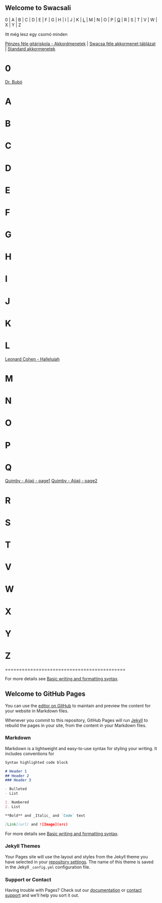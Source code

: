 
## Welcome to Swacsali

0 | A | B | C | D | E | F | G | H | I | J | K | [L](https://swacsa.github.io/swacsali/index.html#l) | M | N | O | P | [Q](https://swacsa.github.io/swacsali/index.html#q) | R | S | T | V | W | X | Y | Z


Itt még lesz egy csomó minden

[Pénzes féle gitáriskola - Akkordmenetek](http://www.gitariskola.hu/osszhangzat_harmashangzat_dur.html) | 
[Swacsa féle akkormenet táblázat](https://docs.google.com/spreadsheets/d/1K77eIpHKpg2Zwl55u8BaCyxrbtpnv20vU3Srl6up_Qk/edit?usp=sharing) | 
[Standard akkormenetek](https://raw.githubusercontent.com/swacsa/swacsali/gh-pages/standard_akkordmenetek.jpg)


# 0
[Dr. Bubó](https://raw.githubusercontent.com/swacsa/swacsali/gh-pages/R_50_Romhanyi-Dr_Bubo.png)

# A

# B

# C 

# D

# E

# F

# G

# H

# I

# J

# K

# L
[Leonard Cohen - Hallelujah](https://raw.githubusercontent.com/swacsa/swacsali/gh-pages/L_50_LeonardC-Hallelujah.png)

# M

# N

# O

# P

# Q
[Quimby - Ajjajj - page1](https://raw.githubusercontent.com/swacsa/swacsali/gh-pages/Q_50_Quimby-Ajjajjaj_A.png)
[Quimby - Ajjajj - page2](https://raw.githubusercontent.com/swacsa/swacsali/gh-pages/Q_50_Quimby-Ajjajjaj_B.png)

# R

# S

# T

# V

# W

# X

# Y

# Z


===========================================

For more details see [Basic writing and formatting syntax](https://docs.github.com/en/github/writing-on-github/getting-started-with-writing-and-formatting-on-github/basic-writing-and-formatting-syntax).

## Welcome to GitHub Pages

You can use the [editor on GitHub](https://github.com/swacsa/swacsali/edit/gh-pages/index.md) to maintain and preview the content for your website in Markdown files.

Whenever you commit to this repository, GitHub Pages will run [Jekyll](https://jekyllrb.com/) to rebuild the pages in your site, from the content in your Markdown files.

### Markdown

Markdown is a lightweight and easy-to-use syntax for styling your writing. It includes conventions for

```markdown
Syntax highlighted code block

# Header 1
## Header 2
### Header 3

- Bulleted
- List

1. Numbered
2. List

**Bold** and _Italic_ and `Code` text

[Link](url) and ![Image](src)
```

For more details see [Basic writing and formatting syntax](https://docs.github.com/en/github/writing-on-github/getting-started-with-writing-and-formatting-on-github/basic-writing-and-formatting-syntax).

### Jekyll Themes

Your Pages site will use the layout and styles from the Jekyll theme you have selected in your [repository settings](https://github.com/swacsa/swacsali/settings/pages). The name of this theme is saved in the Jekyll `_config.yml` configuration file.

### Support or Contact

Having trouble with Pages? Check out our [documentation](https://docs.github.com/categories/github-pages-basics/) or [contact support](https://support.github.com/contact) and we’ll help you sort it out.


